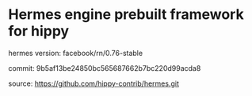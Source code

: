 
# Hermes engine prebuilt framework for hippy


hermes version: facebook/rn/0.76-stable

commit: 9b5af13be24850bc565687662b7bc220d99acda8

source: https://github.com/hippy-contrib/hermes.git

